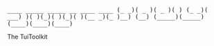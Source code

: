 
<tt> 
 ____  _____  _____  __    ____  ____ 
(_  _)(  _  )(  _  )(  )  (_  _)( ___)
  )(   )(_)(  )(_)(  )(__  _)(_  )__) 
 (__) (_____)(_____)(____)(____)(____)
</tt>

The TuiToolkit
